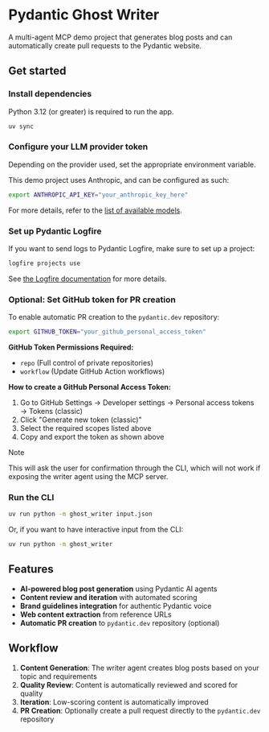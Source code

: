 # Pydantic Ghost Writer

A multi-agent MCP demo project that generates blog posts and can automatically create pull requests to the Pydantic website.

## Get started

### Install dependencies

Python 3.12 (or greater) is required to run the app.

```bash
uv sync
```

### Configure your LLM provider token

Depending on the provider used, set the appropriate environment variable.

This demo project uses Anthropic, and can be configured as such:

```bash
export ANTHROPIC_API_KEY="your_anthropic_key_here"
```

For more details, refer to the [list of available models](https://ai.pydantic.dev/models/).

### Set up Pydantic Logfire

If you want to send logs to Pydantic Logfire, make sure to set up a project:

```bash
logfire projects use
```

See [the Logfire documentation](https://logfire.pydantic.dev/docs/how-to-guides/create-write-tokens/)
for more details.

### Optional: Set GitHub token for PR creation

To enable automatic PR creation to the `pydantic.dev` repository:

```bash
export GITHUB_TOKEN="your_github_personal_access_token"
```

**GitHub Token Permissions Required:**

- `repo` (Full control of private repositories)
- `workflow` (Update GitHub Action workflows)

**How to create a GitHub Personal Access Token:**

1. Go to GitHub Settings → Developer settings → Personal access tokens → Tokens (classic)
2. Click "Generate new token (classic)"
3. Select the required scopes listed above
4. Copy and export the token as shown above

> [!NOTE]
> This will ask the user for confirmation through the CLI, which will not work if exposing
> the writer agent using the MCP server.

### Run the CLI

```bash
uv run python -m ghost_writer input.json
```

Or, if you want to have interactive input from the CLI:

```bash
uv run python -m ghost_writer
```

## Features

- **AI-powered blog post generation** using Pydantic AI agents
- **Content review and iteration** with automated scoring
- **Brand guidelines integration** for authentic Pydantic voice
- **Web content extraction** from reference URLs
- **Automatic PR creation** to `pydantic.dev` repository (optional)

## Workflow

1. **Content Generation**: The writer agent creates blog posts based on your topic and requirements
2. **Quality Review**: Content is automatically reviewed and scored for quality
3. **Iteration**: Low-scoring content is automatically improved
4. **PR Creation**: Optionally create a pull request directly to the `pydantic.dev` repository
